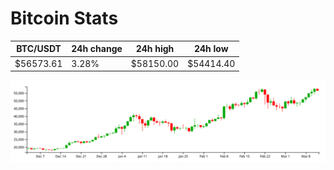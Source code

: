 # Bitcoin Stats

BTC/USDT|24h change|24h high|24h low|
|---|---|---|---|
|$56573.61|3.28%|$58150.00|$54414.40|

<img src="./chart.svg">
